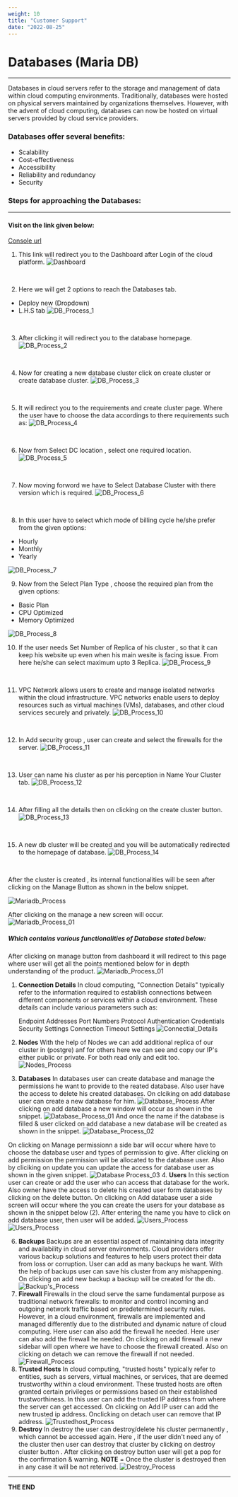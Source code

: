 ```yaml
---
weight: 10
title: "Customer Support"
date: "2022-08-25"
---
```


# Databases (Maria DB)
--- 
Databases in cloud servers refer to the storage and management of data within cloud computing environments. Traditionally, databases were hosted on physical servers maintained by organizations themselves. However, with the advent of cloud computing, databases can now be hosted on virtual servers provided by cloud service providers.

### Databases offer several benefits:
- Scalability
- Cost-effectiveness
- Accessibility
- Reliability and redundancy
- Security

### Steps for approaching the Databases:
---
#### Visit on the link given below:
>
[Console url](https://console.utho.com/)
1. This link will redirect you to the Dashboard after Login of the cloud platform. 
![Dashboard](../Screenshots/Dashboard.png)
<br />

2.  Here we will get 2 options to reach the Databases tab.
- Deploy new (Dropdown)
- L.H.S tab
![DB_Process_1](../Screenshots/DB_process_1.png)
<br />

3. After clicking it will redirect  you to the database homepage.
![DB_Process_2](../Screenshots/DB_Process_2.png)
<br />

4. Now for creating a new database cluster click on create  cluster or create database cluster.
![DB_Process_3](../Screenshots/DB_Process_3.png)
<br />

5. It will  redirect you to the requirements and create cluster page.
    Where the user have to choose the data accordings to there requirements such as:
![DB_Process_4](../Screenshots/DB_Process_4.png)
<br />

6. Now from  Select DC location , select one required location.
![DB_Process_5](../Screenshots/DB_Process_5.png)
<br />

7. Now moving forword we have to Select Database Cluster with there version which is required.
![DB_Process_6](../Screenshots/DB_Process_6.png)
<br />

8. In this user have to select which mode of billing cycle he/she prefer from the given options:
- Hourly
- Monthly  
- Yearly

![DB_Process_7](../Screenshots/DB_Process_7.png)
<br />

9. Now from the Select Plan Type , choose the required plan from the given options:
- Basic Plan
- CPU Optimized
- Memory Optimized

![DB_Process_8](../Screenshots/DB_Process_8.png)
<br />

10. If the user needs Set Number of Replica of his cluster , so that it can keep his website up even when his main wesite is facing issue. From here he/she can select maximum upto 3 Replica.
![DB_Process_9](../Screenshots/DB_Process_9.png)
<br />

11. VPC Network allows users to create and manage isolated networks within the cloud infrastructure. VPC networks enable users to deploy resources such as virtual machines (VMs), databases, and other cloud services securely and privately.
![DB_Process_10](../Screenshots/DB_Process_10.png)
<br />

12. In Add security group , user can create and select the firewalls for the server.
![DB_Process_11](../Screenshots/DB_Process_11.png)
<br />

13. User can name his cluster as per his perception in Name Your Cluster tab.
![DB_Process_12](../Screenshots/DB_Process_12.png)
<br />

14. After filling all the details then on clicking on the create cluster button.
![DB_Process_13](../Screenshots/DB_Process_13.png)
<br />

15. A new db cluster will be created and you will be automatically redirected to the homepage of database.
![DB_Process_14](../Screenshots/DB_Process_14.png)
<br />

After the cluster is created , its internal functionalities will be seen after clicking on the Manage Button as shown in the below snippet.

![Mariadb_Process](../Screenshots/Mariadb_Manage.png)

After clicking on the manage a new screen will occur.
![Mariadb_Process_01](../Screenshots/MYSQL_Process_01.png)
<br />

##### Which contains various functionalities of Database stated below:

After clicking on manage button from dashboard it will redirect to this page where user will get all the points mentioned below for in depth understanding of the product. 
![Mariadb_Process_01](../Screenshots/Mariadb_Process_01.png)

1. **Connection Details**
   In cloud computing, "Connection Details" typically refer to the information required to establish connections between different components or services within a cloud environment.
   These details can include various parameters such as:    

    Endpoint Addresses
    Port Numbers
    Protocol
    Authentication Credentials
    Security Settings
    Connection Timeout Settings
![Connectial_Details](../Screenshots/Connection_Details.png)  

2. **Nodes**
    With the help of Nodes we can add additional replica of our cluster in (postgre) anf for others here we can see and copy our IP's either public or private. For both read only and edit too.
![Nodes_Process](../Screenshots/Nodes_Process.png)
3. **Databases**
    In databases user can create database and manage the permissions he want to provide to the reated database.
    Also user have the access to delete his created databases.
On clciking on add database user can create a new database for him.
![Database_Process](../Screenshots/Database_Process.png)
 After clicking on add database a new window will occur as shown in the snippet.
![Database_Process_01](../Screenshots/Database_Process_01.png)
And once the name if the database is filled & user clicked on add database a new database will be created as shown in the snippet.
![Database_Process_02](../Screenshots/Database_Process_02.png)

On clicking on Manage permissionn a side bar will occur where have to choose the database user and types of permission to give.
After clicking on add permission the permission will be allocated to the database user.
Also by cliciking on update you can update the access for database user as shown in the given snippet.
    ![Database Process_03](../Screenshots/Database_Process_03.png)
4. **Users**
    In this section user can create or add the user who can access that database for the work.
    Also owner have the access to delete his created user form databases by clicking on the delete button.
On clicking on Add database user a side screen will occur where the you can create the users for your database as shown in the snippet below (2). 
After entering the name you have to click on add database user, then user will be added.
![Users_Process](../Screenshots/Users_Process.png)
![Users_Process](../Screenshots/Users_Process_01.png)
    
6. **Backups**
    Backups are an essential aspect of maintaining data integrity and availability in cloud server environments. Cloud providers offer various backup solutions and features to help users protect their data from loss or corruption. User can add as many backups he want.
    With the help of backups user can save his cluster from any mishappening.
On clicking on add new backup a backup  will be created for the db.
![Backup's_Process](../Screenshots/Backup's_Process.png)
7. **Firewall**
    Firewalls in the cloud serve the same fundamental purpose as traditional network firewalls: to monitor and control incoming and outgoing network traffic based on predetermined security rules. However, in a cloud environment, firewalls are implemented and managed differently due to the distributed and dynamic nature of cloud computing.
    Here user can also add the firewall he needed.
Here user can also add the firewall he needed.
On clicking on add firewall a new sidebar will open where we have to choose the firewall created.
Also on clicking on detach we can remove the firewall if not needed.
![Firewall_Process](../Screenshots/Firewall_Process.png)
8. **Trusted Hosts**
    In cloud computing, "trusted hosts" typically refer to entities, such as servers, virtual machines, or services, that are deemed trustworthy within a cloud environment. These trusted hosts are often granted certain privileges or permissions based on their established trustworthiness.
    In this user can add the trusted IP address from where the server can get accessed.
On clicking on Add IP user can add the new trusted ip address.
Onclicking on detach user can remove that IP address.
![Trustedhost_Process](../Screenshots/Trustedhost_Process.png)
9. **Destroy**
     In destroy the user can destroy/delete his cluster permanently , which cannot be accessed again.
Here , if the user didn't need any of the cluster then user can destroy that cluster by clicking on destroy cluster button .
After clicking on destroy button user will get a pop for the confirmation & warning.
**NOTE** = Once the cluster is destroyed then in any case it will be not reterived.
![Destroy_Process](../Screenshots/Destroy_Process.png)
---
**THE END**
